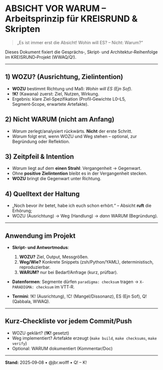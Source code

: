 # ABSICHT VOR WARUM – Arbeitsprinzip für KREISRUND & Skripten

> „Es ist immer erst die Absicht! Wohin will ES? – Nicht: Warum?“

Dieses Dokument fixiert die Gesprächs‑, Skript‑ und Architektur‑Reihenfolge im KREISRUND‑Projekt (WWAQ/Q!).

---

## 1) WOZU? (Ausrichtung, Zielintention)

* **WOZU** bestimmt Richtung und Maß: *Wohin will ES (Ejn Sof)*.
* **!K!** (Kawana) zuerst: Ziel, Nutzen, Wirkung.
* Ergebnis: klare Ziel‑Spezifikation (Profil‑Gewichte L0–L5, Segment‑Scope, erwartete Artefakte).

## 2) Nicht WARUM (nicht am Anfang)

* *Warum* zerlegt/analysiert rückwärts. **Nicht** der erste Schritt.
* *Warum* folgt erst, wenn WOZU und Weg stehen – optional, zur Begründung oder Reflektion.

## 3) Zeitpfeil & Intention

* *Warum* liegt auf dem **einen Strahl**: Vergangenheit → Gegenwart.
* Ohne **positive Zielintention** bleibt es in der Vergangenheit stecken.
* **WOZU** bringt die Gegenwart unter Richtung.

## 4) Quelltext der Haltung

* „Noch bevor ihr betet, habe ich euch schon erhört.“ – Absicht **ruft** die Erhörung;
* WOZU (Ausrichtung) → Weg (Handlung) → *dann* WARUM (Begründung).

---

## Anwendung im Projekt

* **Skript‑ und Antwortmodus**:

  1. **WOZU?** Ziel, Output, Messgrößen.
  2. **Weg/Wie?** Konkrete Snippets (zsh/Python/YAML), deterministisch, reproduzierbar.
  3. **WARUM?** nur bei Bedarf/Anfrage (kurz, prüfbar).
* **Datenformen**: Segmente dürfen `paradigma: checksum` tragen → `X-PARADIGMA: checksum` im VTT‑R.
* **Termini**: !K! (Ausrichtung), !C! (Mangel/Dissonanz), ES (Ejn Sof), Q! (Qabbala, WWAQ).

---

## Kurz‑Checkliste vor jedem Commit/Push

* WOZU geklärt? (**!K!** gesetzt)
* Weg implementiert? Artefakte erzeugt (`make build`, `make checksums`, `make verify`)
* Optional: WARUM dokumentiert (Kommentar/Doc)

---

**Stand:** 2025‑09‑08 • @jbr.wolff • Q! – K!
